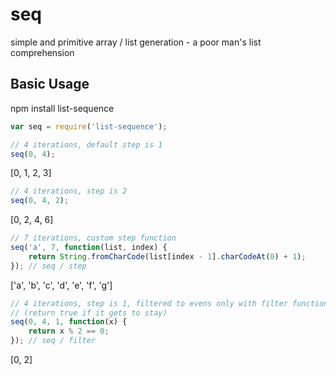 seq
===

simple and primitive array / list generation - a poor man's list comprehension

Basic Usage
-----------
npm install list-sequence

```js
var seq = require('list-sequence');

// 4 iterations, default step is 1
seq(0, 4);
```
[0, 1, 2, 3]

```js
// 4 iterations, step is 2
seq(0, 4, 2);
```
[0, 2, 4, 6]

```js
// 7 iterations, custom step function
seq('a', 7, function(list, index) {
	return String.fromCharCode(list[index - 1].charCodeAt(0) + 1);
}); // seq / step
```
['a', 'b', 'c', 'd', 'e', 'f', 'g']

```js
// 4 iterations, step is 1, filtered to evens only with filter function
// (return true if it gets to stay)
seq(0, 4, 1, function(x) {
	return x % 2 == 0;
}); // seq / filter
```
[0, 2]
